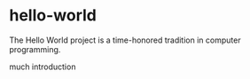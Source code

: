 # hello-world
The Hello World project is a time-honored tradition in computer programming. 

much introduction
